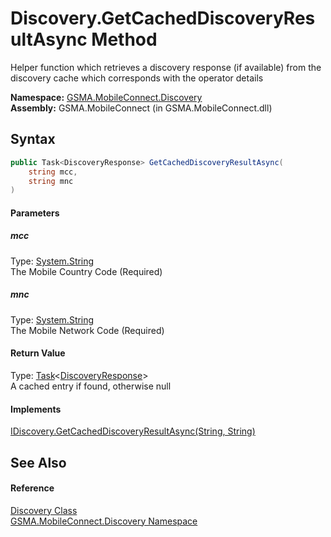 Discovery.GetCachedDiscoveryResultAsync Method
==============================================
Helper function which retrieves a discovery response (if available) from the discovery cache which corresponds with the operator details

**Namespace:** [GSMA.MobileConnect.Discovery][1]  
**Assembly:** GSMA.MobileConnect (in GSMA.MobileConnect.dll)

Syntax
------

```csharp
public Task<DiscoveryResponse> GetCachedDiscoveryResultAsync(
	string mcc,
	string mnc
)
```

#### Parameters

##### *mcc*
Type: [System.String][2]  
The Mobile Country Code (Required)

##### *mnc*
Type: [System.String][2]  
The Mobile Network Code (Required)

#### Return Value
Type: [Task][3]&lt;[DiscoveryResponse][4]>  
A cached entry if found, otherwise null
#### Implements
[IDiscovery.GetCachedDiscoveryResultAsync(String, String)][5]  


See Also
--------

#### Reference
[Discovery Class][6]  
[GSMA.MobileConnect.Discovery Namespace][1]  

[1]: ../README.md
[2]: http://msdn.microsoft.com/en-us/library/s1wwdcbf
[3]: http://msdn.microsoft.com/en-us/library/dd321424
[4]: ../DiscoveryResponse/README.md
[5]: ../IDiscovery/GetCachedDiscoveryResultAsync.md
[6]: README.md
[7]: ../../_icons/Help.png